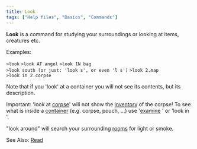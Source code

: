 ```yaml
---
title: Look
tags: ["Help files", "Basics", "Commands"]
---
```

**Look** is a command for studying your surroundings or looking at
items, creatures etc.

Examples:

`>look`
`>look AT angel`
`>look IN bag`
`>look south (or just: 'look s', or even 'l s')`
`>look 2.map`
`>look in 2.corpse`

Note that if you 'look' at a container you will not see its contents,
but its description.

Important: 'look at [corpse](corpse "wikilink")' will not show the
[inventory](inventory "wikilink") of the corpse! To see what is inside a
[container](container "wikilink") (e.g. corpse, pouch, ...) use
'[examine](examine "wikilink") <container>' or 'look in <object>'.

"look around" will search your surrounding [rooms](room "wikilink") for
light or smoke.

See Also: [Read](Read "wikilink")
